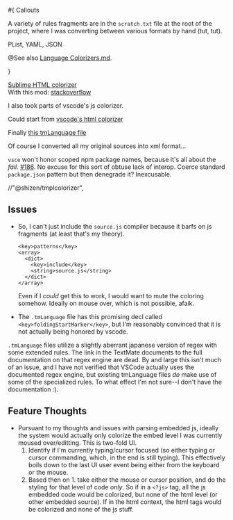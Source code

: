 
#{ Callouts

A variety of rules fragments are in the `scratch.txt` file at the root of the project, where I was converting between various formats by hand (tut, tut).

PList, YAML, JSON

@See also [Language Colorizers.md](index://vscode.extensions.colorizers).

}

[Sublime HTML colorizer](https://github.com/bradrobertson/sublime-packages/blob/master/HTML/HTML.tmLanguage)  
With this mod: [stackoverflow](https://stackoverflow.com/questions/9655039/sublime-text-2-recognize-underscore-templates-as-html/11886848#11886848)

I also took parts of vscode's js colorizer.

Could start from [vscode's html colorizer](https://github.com/Microsoft/vscode/blob/master/extensions/html/syntaxes/html.tmLanguage.json)

Finally [this tmLanguage file](https://github.com/johnrork/ST3-HTML-Underscore-Syntax)

Of course I converted all my original sources into xml format...

`vsce` won't honor scoped npm package names, because it's all about the *fail*.  [#186](https://github.com/Microsoft/vscode-vsce/issues/186).  No excuse for this sort of obtuse lack of interop.  Coerce standard `package.json` pattern but then denegrade it?  Inexcusable.

//"@shizen/tmplcolorizer",

## Issues

- So, I can't just include the `source.js` compiler because it barfs on js fragments (at least that's my theory).

      <key>patterns</key>
      <array>
        <dict>
          <key>include</key>
          <string>source.js</string>
        </dict>
      </array>

  Even if I *could* get this to work, I would want to mute the coloring somehow.  Ideally on mouse over, which is not possible, afaik.

- The `.tmLanguage` file has this promising decl called `<key>foldingStartMarker</key>`, but I'm reasonably convinced that it is not actually being honored by vscode.

`.tmLanguage` files utilize a slightly aberrant japanese version of regex with some extended rules.  The link in the TextMate documents to the full documentation on that regex engine are dead.  By and large this isn't much of an issue, and I have not verified that VSCode actually uses the documented regex engine, but existing tmLanguage files *do* make use of some of the specialized rules.  To what effect I'm not sure--I don't have the documentation :).

## Feature Thoughts

- Pursuant to my thoughts and issues with parsing embedded js, ideally the system would actually only colorize the embed level I was currently moused over/editting.  This is two-fold UI.
  1. Identify if I'm currently typing/cursor focused (so either typing or cursor commanding, which, in the end is still typing).  This effectively boils down to the last UI user event being either from the keyboard or the mouse.
  2. Based then on 1. take either the mouse or cursor position, and do the styling for that level of code *only*.  So if in a `<?js>` tag, all the js embedded code would be colorized, but none of the html level (or other embedded source).  If in the html context, the html tags would be colorized and none of the js stuff.

